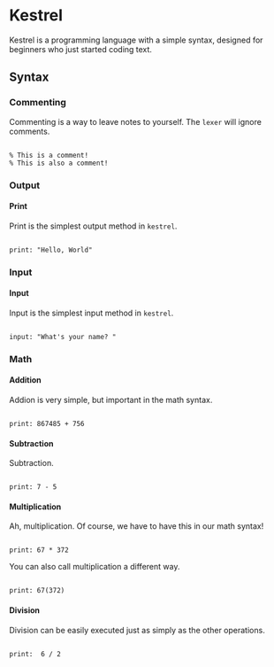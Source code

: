 # Kestrel

Kestrel is a programming language with a simple syntax, designed for beginners who just started coding text.

## Syntax

### Commenting

Commenting is a way to leave notes to yourself. The `lexer` will ignore comments.

```

% This is a comment!
% This is also a comment!

```

### Output

#### Print

Print is the simplest output method in `kestrel`.

```

print: "Hello, World"

```

### Input

#### Input

Input is the simplest input method in `kestrel`.

```

input: "What's your name? "

```

### Math

#### Addition

Addion is very simple, but important in the math syntax.

```

print: 867485 + 756

```

#### Subtraction

Subtraction.

```

print: 7 - 5

```
#### Multiplication

Ah, multiplication. Of course, we have to have this in our math syntax!

```

print: 67 * 372

```

You can also call multiplication a different way.

```

print: 67(372)

```

#### Division

Division can be easily executed just as simply as the other operations.

```

print:  6 / 2

```
